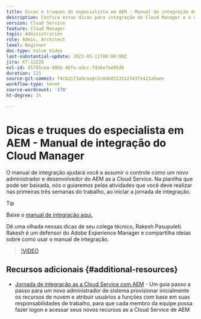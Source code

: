 ```yaml
---
title: Dicas e truques do especialista em AEM - Manual de integração do Cloud Manager
description: Confira estas dicas para integração do Cloud Manager e o manual de integração do campeão e especialista em AEM, Rakesh Pasupuleti.
version: Cloud Service
feature: Cloud Manager
topic: Administration
role: Admin, Architect
level: Beginner
doc-type: Value Video
last-substantial-update: 2023-05-11T00:00:00Z
jira: KT-13228
exl-id: d1745cea-906b-46fa-adcc-7da6e7ee95db
duration: 115
source-git-commit: f4c621f3a9caa8c2c64b8323312343fe421a5aee
workflow-type: tm+mt
source-wordcount: '170'
ht-degree: 1%

---
```


# Dicas e truques do especialista em AEM - Manual de integração do Cloud Manager

O manual de integração ajudará você a assumir o controle como um novo administrador e desenvolvedor do AEM as a Cloud Service. Na planilha que pode ser baixada, nós o guiaremos pelas atividades que você deve realizar nas primeiras três semanas do trabalho, ao iniciar a jornada de integração.

>[!TIP]
>
>Baixe o [manual de integração aqui.](./assets/Cloud-Manager-for-AEM-as-a-Cloud-Service.xlsx)

Dê uma olhada nessas dicas de seu colega técnico, Rakesh Pasupuleti. Rakesh é um defensor do Adobe Experience Manager e compartilha ideias sobre como usar o manual de integração.

>[!VIDEO](https://video.tv.adobe.com/v/3419299?quality=12&learn=on)

## Recursos adicionais {#additional-resources}

* [Jornada de integração as a Cloud Service com AEM](https://experienceleague.adobe.com/docs/experience-manager-cloud-service/content/onboarding/journey/overview.html?lang=pt-BR) - Um guia passo a passo para um novo administrador de sistema provisionar inicialmente os recursos de nuvem e atribuir usuários a funções com base em suas responsabilidades de trabalho, para que cada membro da equipe possa fazer logon e acessar seus novos recursos as a Cloud Service de AEM
